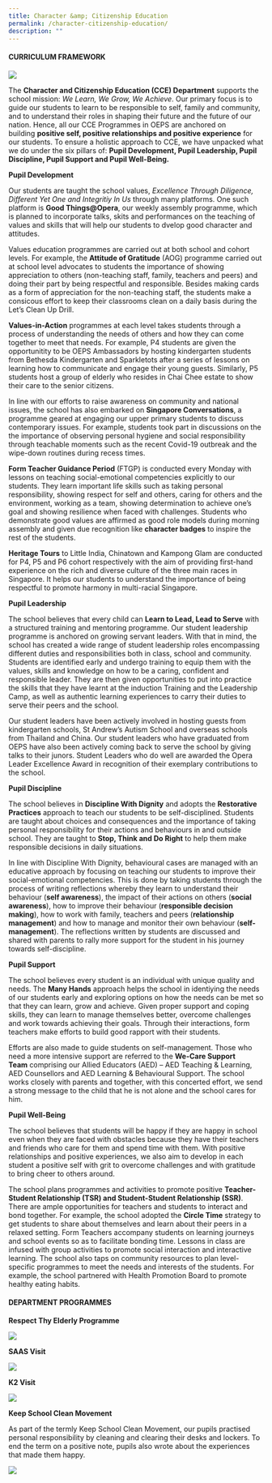 ```yaml
---
title: Character &amp; Citizenship Education
permalink: /character-citizenship-education/
description: ""
---
```

<h4>CURRICULUM FRAMEWORK</h4>
<img src="/images/cce1.jpg">
         <!-- /\* Font Definitions \*/ @font-face {font-family:Latha; panose-1:2 0 4 0 0 0 0 0 0 0; mso-font-charset:0; mso-generic-font-family:swiss; mso-font-pitch:variable; mso-font-signature:1048579 0 0 0 1 0;} @font-face {font-family:"Cambria Math"; panose-1:2 4 5 3 5 4 6 3 2 4; mso-font-charset:0; mso-generic-font-family:roman; mso-font-pitch:variable; mso-font-signature:-536869121 1107305727 33554432 0 415 0;} @font-face {font-family:Calibri; panose-1:2 15 5 2 2 2 4 3 2 4; mso-font-charset:0; mso-generic-font-family:swiss; mso-font-pitch:variable; mso-font-signature:-469750017 -1040178053 9 0 511 0;} /\* Style Definitions \*/ p.MsoNormal, li.MsoNormal, div.MsoNormal {mso-style-unhide:no; mso-style-qformat:yes; mso-style-parent:""; margin-top:0cm; margin-right:0cm; margin-bottom:8.0pt; margin-left:0cm; line-height:107%; mso-pagination:widow-orphan; font-size:11.0pt; font-family:"Calibri",sans-serif; mso-ascii-font-family:Calibri; mso-ascii-theme-font:minor-latin; mso-fareast-font-family:"Times New Roman"; mso-fareast-theme-font:minor-fareast; mso-hansi-font-family:Calibri; mso-hansi-theme-font:minor-latin; mso-bidi-font-family:Latha; mso-ansi-language:EN-US; mso-fareast-language:ZH-CN; mso-bidi-language:TA;} p {mso-style-noshow:yes; mso-style-priority:99; mso-margin-top-alt:auto; margin-right:0cm; mso-margin-bottom-alt:auto; margin-left:0cm; mso-pagination:widow-orphan; font-size:12.0pt; font-family:"Times New Roman",serif; mso-fareast-font-family:"Times New Roman"; mso-ansi-language:EN-US; mso-fareast-language:ZH-CN;} .MsoChpDefault {mso-style-type:export-only; mso-default-props:yes; font-family:"Calibri",sans-serif; mso-ascii-font-family:Calibri; mso-ascii-theme-font:minor-latin; mso-fareast-font-family:Calibri; mso-fareast-theme-font:minor-latin; mso-hansi-font-family:Calibri; mso-hansi-theme-font:minor-latin; mso-bidi-font-family:Arial; mso-bidi-theme-font:minor-bidi; mso-fareast-language:EN-US;} .MsoPapDefault {mso-style-type:export-only; margin-bottom:8.0pt; line-height:107%;} @page WordSection1 {size:595.3pt 841.9pt; margin:72.0pt 72.0pt 72.0pt 72.0pt; mso-header-margin:35.4pt; mso-footer-margin:35.4pt; mso-paper-source:0;} div.WordSection1 {page:WordSection1;} -->

The&nbsp;**Character and Citizenship Education (CCE) Department**&nbsp;supports the school mission:&nbsp;_We Learn, We Grow, We Achieve_. Our primary focus is to guide our students to learn to be responsible to self, family and community, and to understand their roles in shaping their future and the future of our nation. Hence, all our CCE Programmes in OEPS are anchored on building&nbsp;**positive self, positive relationships and positive experience**&nbsp;for our students. To ensure a holistic approach to CCE, we have unpacked what we do under the six pillars of:&nbsp;**Pupil Development, Pupil Leadership, Pupil Discipline, Pupil Support and Pupil Well-Being.**

**Pupil Development**

Our students are taught the school values,&nbsp;_Excellence Through Diligence, Different Yet One and Integritiy In Us_&nbsp;through many platforms. One such platform is&nbsp;**Good Things@Opera**, our weekly assembly programme, which is planned to incorporate talks, skits and performances on the teaching of values and skills that will help our students to dvelop good character and attitudes.

Values education programmes are carried out at both school and cohort levels. For example, the&nbsp;**Attitude of Gratitude**&nbsp;(AOG) programme carried out at school level advocates to students the importance of showing appreciation to others (non-teaching staff, family, teachers and peers) and doing their part by being respectful and responsible. Besides making cards as a form of appreciation for the non-teaching staff, the students make a consicous effort to keep their classrooms clean on a daily basis during the Let’s Clean Up Drill.

**Values-in-Action**&nbsp;programmes at each level takes students through a process of understanding the needs of others and how they can come together to meet that needs. For example, P4 students are given the opportunitity to be OEPS Ambassadors by hosting kindergarten students from Bethesda Kindergarten and Sparkletots after a series of lessons on learning how to communicate and engage their young guests. Similarly, P5 students host a group of elderly who resides in Chai Chee estate to show their care to the senior citizens.

In line with our efforts to raise awareness on community and national issues, the school has also embarked on&nbsp;**Singapore Conversations**, a programme geared at engaging our upper primary students to discuss contemporary issues. For example, students took part in discussions on the the importance of observing personal hygiene and social responsibility through teachable moments such as the recent Covid-19 outbreak and the wipe-down routines during recess times.

**Form Teacher Guidance Period**&nbsp;(FTGP) is conducted every Monday with lessons on teaching social-emotional competencies explicitly to our students. They learn important life skills such as taking personal responsibility, showing respect for self and others, caring for others and the environment, working as a team, showing determination to achieve one’s goal and showing resilience when faced with challenges. Students who demonstrate good values are affirmed as good role models during morning assembly and given due recognition like&nbsp;**character badges**&nbsp;to inspire the rest of the students.

**Heritage Tours**&nbsp;to Little India, Chinatown and Kampong Glam are conducted for P4, P5 and P6 cohort respectively with the aim of providing first-hand experience on the rich and diverse culture of the three main races in Singapore. It helps our students to understand the importance of being respectful to promote harmony in multi-racial Singapore.

**Pupil Leadership**

The school believes that every child can&nbsp;**Learn to Lead, Lead to Serve**&nbsp;with a structured training and mentoring programme. Our student leadership programme is anchored on growing servant leaders. With that in mind, the school has created a wide range of student leadership roles encompassing different duties and responsibilities both in class, school and community. Students are identified early and undergo training to equip them with the values, skills and knowledge on how to be a caring, confident and responsible leader. They are then given opportunities to put into practice the skills that they have learnt at the induction Training and the Leadership Camp, as well as authentic learning experiences to carry their duties to serve their peers and the school.

Our student leaders have been actively involved in hosting guests from kindergarten schools, St Andrew’s Autism School and overseas schools from Thailand and China. Our student leaders who have graduated from OEPS have also been actively coming back to serve the school by giving talks to their junors. Student Leaders who do well are awarded the Opera Leader Excellence Award in recognition of their exemplary contributions to the school.

**Pupil Discipline**

The school believes in&nbsp;**Discipline With Dignity**&nbsp;and adopts the&nbsp;**Restorative Practices**&nbsp;approach to teach our students to be self-disciplined. Students are taught about choices and consequences and the importance of taking personal responsibility for their actions and behaviours in and outside school. They are taught to&nbsp;**Stop, Think and Do Right**&nbsp;to help them make responsible decisions in daily situations.

In line with Discipline With Dignity, behavioural cases are managed with an educative approach by focusing on teaching our students to improve their social-emotional competencies. This is done by taking students through the process of writing reflections whereby they learn to understand their behaviour (**self awareness**), the impact of their actions on others (**social awareness**), how to improve their behaviour (**responsible decision making**), how to work with family, teachers and peers (**relationship management**) and how to manage and monitor their own behaviour (**self-management**). The reflections written by students are discussed and shared with parents to rally more support for the student in his journey towards self-discipline.

**Pupil Support**

The school believes every student is an individual with unique quality and needs. The&nbsp;**Many Hands**&nbsp;approach helps the school in identiying the needs of our students early and exploring options on how the needs can be met so that they can learn, grow and achieve. Given proper support and coping skills, they can learn to manage themselves better, overcome challenges and work towards achieving their goals. Through their interactions, form teachers make efforts to build good rapport with their students.

Efforts are also made to guide students on self-management. Those who need a more intensive support are referred to the&nbsp;**We-Care Support Team**&nbsp;comprising our Allied Educators (AED) – AED Teaching &amp; Learning, AED Counsellors and AED Learning &amp; Behavioural Support. The school works closely with parents and together, with this concerted effort, we send a strong message to the child that he is not alone and the school cares for him.

**Pupil Well-Being**

The school believes that students will be happy if they are happy in school even when they are faced with obstacles because they have their teachers and friends who care for them and spend time with them. With positive relationships and positive experiences, we also aim to develop in each student a positive self with grit to overcome challenges and with gratitude to bring cheer to others around.

The school plans programmes and activities to promote positive&nbsp;**Teacher-Student Relationship (TSR) and Student-Student Relationship (SSR)**. There are ample opportunities for teachers and students to interact and bond together. For example, the school adopted the&nbsp;**Circle Time**&nbsp;strategy to get students to share about themselves and learn about their peers in a relaxed setting. Form Teachers accompany students on learning journeys and school events so as to facilitate bonding time. Lessons in class are infused with group activities to promote social interaction and interactive learning. The school also taps on community resources to plan level-specific programmes to meet the needs and interests of the students. For example, the school partnered with Health Promotion Board to promote healthy eating habits.
	
	
	
	
	
	
<h4>DEPARTMENT PROGRAMMES</h4>
<p><strong>Respect Thy Elderly Programme</strong></p>
<img src="/images/cce2.png">
<p><strong>SAAS Visit</strong></p>
<img src="/images/cce3.png">
<p><strong>K2 Visit</strong></p>
<img src="/images/cce4.png">
<p><strong>Keep School Clean Movement</strong></p>
<p>As part of the termly Keep School Clean Movement, our pupils practised personal responsibility by cleaning and clearing their desks and lockers. To end the term on a positive note, pupils also wrote about the experiences that made them happy.</p>
<img src="/images/cce5.png">